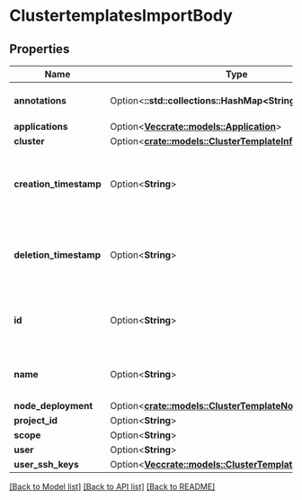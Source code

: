 # ClustertemplatesImportBody

## Properties

Name | Type | Description | Notes
------------ | ------------- | ------------- | -------------
**annotations** | Option<**::std::collections::HashMap<String, String>**> | Annotations that can be added to the resource | [optional]
**applications** | Option<[**Vec<crate::models::Application>**](Application.md)> |  | [optional]
**cluster** | Option<[**crate::models::ClusterTemplateInfo**](ClusterTemplateInfo.md)> |  | [optional]
**creation_timestamp** | Option<**String**> | CreationTimestamp is a timestamp representing the server time when this object was created. | [optional]
**deletion_timestamp** | Option<**String**> | DeletionTimestamp is a timestamp representing the server time when this object was deleted. | [optional]
**id** | Option<**String**> | ID unique value that identifies the resource generated by the server. Read-Only. | [optional]
**name** | Option<**String**> | Name represents human readable name for the resource | [optional]
**node_deployment** | Option<[**crate::models::ClusterTemplateNodeDeployment**](ClusterTemplateNodeDeployment.md)> |  | [optional]
**project_id** | Option<**String**> |  | [optional]
**scope** | Option<**String**> |  | [optional]
**user** | Option<**String**> |  | [optional]
**user_ssh_keys** | Option<[**Vec<crate::models::ClusterTemplateSshKey>**](ClusterTemplateSSHKey.md)> |  | [optional]

[[Back to Model list]](../README.md#documentation-for-models) [[Back to API list]](../README.md#documentation-for-api-endpoints) [[Back to README]](../README.md)


